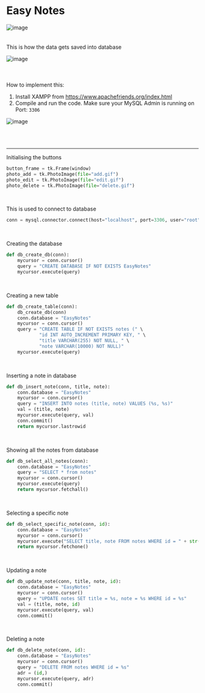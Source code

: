 # Easy Notes


![image](https://user-images.githubusercontent.com/46235752/156226771-a9207255-9636-43ae-8ebe-7b7c1cb2c716.png)
<br/><br/><br/>
This is how the data gets saved into database

![image](https://user-images.githubusercontent.com/46235752/156226806-57d9d18b-c3da-4d6e-9190-e73f2f4da0bc.png)
<br/><br/><br/><br/>
How to implement this:
1. Install XAMPP from <a href="https://www.apachefriends.org/index.html" target="_blank">https://www.apachefriends.org/index.html</a>
2. Compile and run the code. Make sure your MySQL Admin is running on Port: `3306`

![image](https://user-images.githubusercontent.com/46235752/156230520-143cbd98-81ba-4761-9eb2-d662fc409138.png)

<br/><br/>

-------------------------------------------------------------------------------------------------------------------------------------------------------------
Initialising the buttons 
```python
button_frame = tk.Frame(window)
photo_add = tk.PhotoImage(file="add.gif")
photo_edit = tk.PhotoImage(file="edit.gif")
photo_delete = tk.PhotoImage(file="delete.gif")
```
<br/>

This is used to connect to database
```python
conn = mysql.connector.connect(host="localhost", port=3306, user="root", passwd="")
```
<br/>

Creating the database
```python
def db_create_db(conn):
    mycursor = conn.cursor()
    query = "CREATE DATABASE IF NOT EXISTS EasyNotes"
    mycursor.execute(query)
```
<br/>

Creating a new table
```python
def db_create_table(conn):
    db_create_db(conn)
    conn.database = "EasyNotes"
    mycursor = conn.cursor()
    query = "CREATE TABLE IF NOT EXISTS notes (" \
            "id INT AUTO_INCREMENT PRIMARY KEY, " \
            "title VARCHAR(255) NOT NULL, " \
            "note VARCHAR(10000) NOT NULL)"
    mycursor.execute(query)
```
<br/>

Inserting a note in database
```python
def db_insert_note(conn, title, note):
    conn.database = "EasyNotes"
    mycursor = conn.cursor()
    query = "INSERT INTO notes (title, note) VALUES (%s, %s)"
    val = (title, note)
    mycursor.execute(query, val)
    conn.commit()
    return mycursor.lastrowid
```
<br/>

Showing all the notes from database
```python
def db_select_all_notes(conn):
    conn.database = "EasyNotes"
    query = "SELECT * from notes"
    mycursor = conn.cursor()
    mycursor.execute(query)
    return mycursor.fetchall()
```
<br/>

Selecting a specific note 
```python
def db_select_specific_note(conn, id):
    conn.database = "EasyNotes"
    mycursor = conn.cursor()
    mycursor.execute("SELECT title, note FROM notes WHERE id = " + str(id))
    return mycursor.fetchone()
```
<br/>

Updating a note
```python
def db_update_note(conn, title, note, id):
    conn.database = "EasyNotes"
    mycursor = conn.cursor()
    query = "UPDATE notes SET title = %s, note = %s WHERE id = %s"
    val = (title, note, id)
    mycursor.execute(query, val)
    conn.commit()
```
<br/>

Deleting a note
```python
def db_delete_note(conn, id):
    conn.database = "EasyNotes"
    mycursor = conn.cursor()
    query = "DELETE FROM notes WHERE id = %s"
    adr = (id,)
    mycursor.execute(query, adr)
    conn.commit()
```

